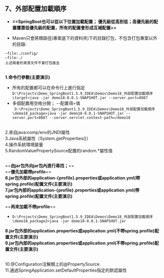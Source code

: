 ## 7、外部配置加載順序
* **==SpringBoot也可以從以下位置加載配置； 優先級從高到低；高優先級的配置覆蓋低優先級的配置，所有的配置會形成互補配置==**  

* Maven只會將類路徑(專案底下的資料夾)下的目錄打包，不包含打包專案以外的目錄:
```
–file:./config/
–file:./
上述兩者的資源文件不會打包進去
```
##
**1.命令行參數(主要演示)**
* 所有的配置都可以在命令行上進行指定  
`
D:\Projects\Demo_SpringBoot1.5.9_IDEA\Demos\Demo18_外部配置加載順序\target>java -jar demo18-0.0.1-SNAPSHOT.jar --server.port=8087
`  
* 多個配置用空格分開； --配置項=值  
`
D:\Projects\Demo_SpringBoot1.5.9_IDEA\Demos\Demo18_外部配置加載順序\demo18_package>java -jar demo18-0.0.1-SNAPSHOT.jar --server.port=8087 --server.servlet.context-path=/demo18`
##
2.來自java:comp/env的JNDI屬性  
3.Java系統屬性（System.getProperties()）  
4.操作系統環境變量  
5.RandomValuePropertySource配置的random.*屬性值
##
==**由jar包外向jar包內進行尋找；**==  
==**優先加載帶profile**==  
**6.jar包外部的application-{profile}.properties或application.yml(帶spring.profile)配置文件(主要演示)**  
**7.jar包內部的application-{profile}.properties或application.yml(帶spring.profile)配置文件(主要演示)**


==**再來加載不帶profile**==
* `D:\Projects\Demo_SpringBoot1.5.9_IDEA\Demos\Demo18_外部配置加載順序\demo18_package2>java -jar demo18-0.0.1-SNAPSHOT.jar`

**8.jar包外部的application.properties或application.yml(不帶spring.profile)配置文件(主要演示)**  
**9.jar包內部的application.properties或application.yml(不帶spring.profile)配置文件(主要演示)**
##
10.@Configuration注解類上的@PropertySource  
11.通過SpringApplication.setDefaultProperties指定的默認屬性  